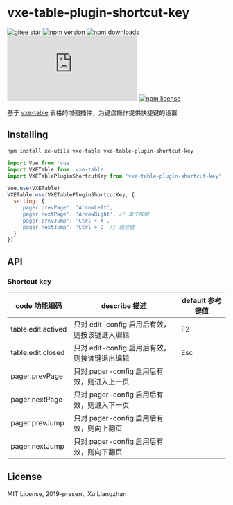 # vxe-table-plugin-shortcut-key

[![gitee star](https://gitee.com/xuliangzhan_admin/vxe-table-plugin-shortcut-key/badge/star.svg?theme=dark)](https://gitee.com/xuliangzhan_admin/vxe-table-plugin-shortcut-key/stargazers)
[![npm version](https://img.shields.io/npm/v/vxe-table-plugin-shortcut-key.svg?style=flat-square)](https://www.npmjs.org/package/vxe-table-plugin-shortcut-key)
[![npm downloads](https://img.shields.io/npm/dm/vxe-table-plugin-shortcut-key.svg?style=flat-square)](http://npm-stat.com/charts.html?package=vxe-table-plugin-shortcut-key)
[![gzip size: JS](http://img.badgesize.io/https://unpkg.com/vxe-table-plugin-shortcut-key/dist/index.min.js?compression=gzip&label=gzip%20size:%20JS)](https://unpkg.com/vxe-table-plugin-shortcut-key/dist/index.min.js)
[![npm license](https://img.shields.io/github/license/mashape/apistatus.svg)](https://github.com/xuliangzhan/vxe-table-plugin-shortcut-key/blob/master/LICENSE)

基于 [vxe-table](https://github.com/xuliangzhan/vxe-table) 表格的增强插件，为键盘操作提供快捷键的设置

## Installing

```shell
npm install xe-utils vxe-table vxe-table-plugin-shortcut-key
```

```javascript
import Vue from 'vue'
import VXETable from 'vxe-table'
import VXETablePluginShortcutKey from 'vxe-table-plugin-shortcut-key'

Vue.use(VXETable)
VXETable.use(VXETablePluginShortcutKey, {
  setting: {
    'pager.prevPage': 'ArrowLeft',
    'pager.nextPage': 'ArrowRight', // 单个按键
    'pager.prevJump': 'Ctrl + A',
    'pager.nextJump': 'Ctrl + D' // 组合键
  }
})
```

## API

### Shortcut key

| code 功能编码 | describe 描述 | default 参考键值 |
|------|------|------|
| table.edit.actived | 只对 edit-config 启用后有效，则按该键进入编辑 | F2 |
| table.edit.closed | 只对 edit-config 启用后有效，则按该键退出编辑 | Esc |
| pager.prevPage | 只对 pager-config 启用后有效，则进入上一页 |  |
| pager.nextPage | 只对 pager-config 启用后有效，则进入下一页 |  |
| pager.prevJump | 只对 pager-config 启用后有效，则向上翻页 |  |
| pager.nextJump | 只对 pager-config 启用后有效，则向下翻页 |  |

## License

MIT License, 2019-present, Xu Liangzhan
